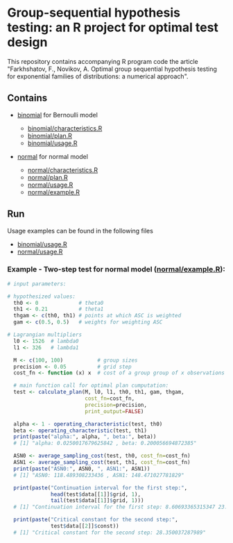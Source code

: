 # Group-sequential hypothesis testing: an R project for optimal test design


This repository contains accompanying R program code the article "Farkhshatov, F., Novikov, A. Optimal group sequential hypothesis testing for exponential families of distributions: a numerical approach".

## Contains

* [binomial](binomial) for Bernoulli model
  * [binomial/characteristics.R](binomial/characteristics.R)
  * [binomial/plan.R](binomial/plan.R)
  * [binomial/usage.R](binomial/usage.R)

* [normal](normal) for normal model
  * [normal/characteristics.R](normal/characteristics.R)
  * [normal/plan.R](normal/plan.R)
  * [normal/usage.R](normal/usage.R)
  * [normal/example.R](normal/example.R)

## Run
Usage examples can be found in the following files
* [binomial/usage.R](binomial/usage.R)
* [normal/usage.R](normal/usage.R)

### Example - Two-step test for normal model ([normal/example.R](normal/example.R)):
```r
# input parameters:

# hypothesized values:
  th0 <- 0             # theta0
  th1 <- 0.21          # theta1
  thgam <- c(th0, th1) # points at which ASC is weighted
  gam <- c(0.5, 0.5)   # weights for weighting ASC

# Lagrangian multipliers
  l0 <- 1526  # lambda0
  l1 <- 326   # lambda1

  M <- c(100, 100)           # group sizes
  precision <- 0.05          # grid step
  cost_fn <- function (x) x  # cost of a group group of x observations

  # main function call for optimal plan cumputation:
  test <- calculate_plan(M, l0, l1, th0, th1, gam, thgam,
                         cost_fn=cost_fn,
                         precision=precision,
                         print_output=FALSE)

  alpha <- 1 - operating_characteristic(test, th0)
  beta <- operating_characteristic(test, th1)
  print(paste("alpha:", alpha, ", beta:", beta))
  # [1] "alpha: 0.0250017679625842 , beta: 0.200056694872385"

  ASN0 <- average_sampling_cost(test, th0, cost_fn=cost_fn)
  ASN1 <- average_sampling_cost(test, th1, cost_fn=cost_fn)
  print(paste("ASN0:", ASN0, ", ASN1:", ASN1))
  # [1] "ASN0: 118.489308233436 , ASN1: 148.471027781829"

  print(paste("Continuation interval for the first step:",
              head(test$data[[1]]$grid, 1),
              tail(test$data[[1]]$grid, 1)))
  # [1] "Continuation interval for the first step: 8.60693365315347 23.3352164728895"

  print(paste("Critical constant for the second step:",
              test$data[[2]]$const))
  # [1] "Critical constant for the second step: 28.350037287989"
```